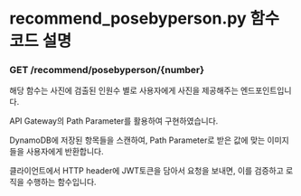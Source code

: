 # recommend_posebyperson.py 함수 코드 설명

### GET /recommend/posebyperson/{number}

해당 함수는 사진에 검출된 인원수 별로 사용자에게 사진을 제공해주는 엔드포인트입니다.

API Gateway의 Path Parameter를 활용하여 구현하였습니다.

DynamoDB에 저장된 항목들을 스캔하여, Path Parameter로 받은 값에 맞는 이미지들을 사용자에게 반환합니다.

클라이언트에서 HTTP header에 JWT토큰을 담아서 요청을 보내면, 이를 검증하고 로직을 수행하는 함수입니다.
